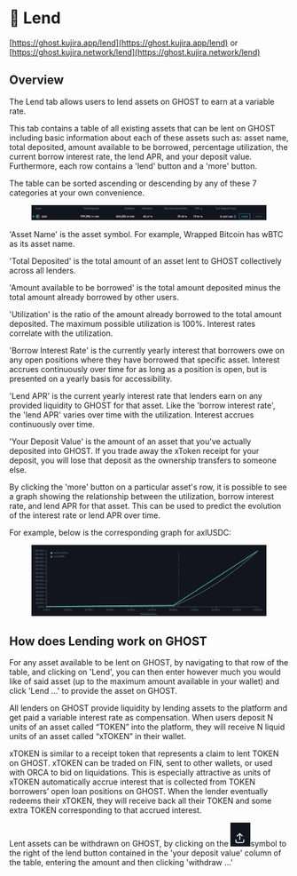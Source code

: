 # 📒 Lend

[https://ghost.kujira.app/lend](https://ghost.kujira.app/lend) or [https://ghost.kujira.network/lend](https://ghost.kujira.network/lend)

## Overview

The Lend tab allows users to lend assets on GHOST to earn at a variable rate.&#x20;

This tab contains a table of all existing assets that can be lent on GHOST including basic information about each of these assets such as: asset name, total deposited, amount available to be borrowed, percentage utilization, the current borrow interest rate, the lend APR, and your deposit value. Furthermore, each row contains a 'lend' button and a 'more' button.

The table can be sorted ascending or descending by any of these 7 categories at your own convenience.&#x20;

<figure><img src="../../.gitbook/assets/Lend Table.png" alt=""><figcaption></figcaption></figure>

'Asset Name' is the asset symbol. For example, Wrapped Bitcoin has wBTC as its asset name.

'Total Deposited' is the total amount of an asset lent to GHOST collectively across all lenders.

'Amount available to be borrowed' is the total amount deposited minus the total amount already borrowed by other users.

'Utilization' is the ratio of the amount already borrowed to the total amount deposited. The maximum possible utilization is 100%. Interest rates correlate with the utilization.&#x20;

'Borrow Interest Rate' is the currently yearly interest that borrowers owe on any open positions where they have borrowed that specific asset. Interest accrues continuously over time for as long as a position is open, but is presented on a yearly basis for accessibility.&#x20;

'Lend APR' is the current yearly interest rate that lenders earn on any provided liquidity to GHOST for that asset. Like the 'borrow interest rate', the 'lend APR' varies over time with the utilization. Interest accrues continuously over time.&#x20;

'Your Deposit Value' is the amount of an asset that you've actually deposited into GHOST. If you trade away the xToken receipt for your deposit, you will lose that deposit as the ownership transfers to someone else. &#x20;

By clicking the 'more' button on a particular asset's row, it is possible to see a graph showing the relationship between the utilization, borrow interest rate, and lend APR for that asset. This can be used to predict the evolution of the interest rate or lend APR over time.

For example, below is the corresponding graph for axlUSDC:

<figure><img src="../../.gitbook/assets/RelationshipChart.png" alt=""><figcaption></figcaption></figure>

## How does Lending work on GHOST

For any asset available to be lent on GHOST, by navigating to that row of the table, and clicking on 'Lend', you can then enter however much you would like of said asset (up to the maximum amount available in your wallet) and click 'Lend ...' to provide the asset on GHOST.

All lenders on GHOST provide liquidity by lending assets to the platform and get paid a variable interest rate as compensation. When users deposit N units of an asset called “TOKEN” into the platform, they will receive N liquid units of an asset called “xTOKEN” in their wallet.&#x20;

xTOKEN is similar to a receipt token that represents a claim to lent TOKEN on GHOST. xTOKEN can be traded on FIN, sent to other wallets, or used with ORCA to bid on liquidations. This is especially attractive as units of xTOKEN automatically accrue interest that is collected from TOKEN borrowers’ open loan positions on GHOST. When the lender eventually redeems their xTOKEN, they will receive back all their TOKEN and some extra TOKEN corresponding to that accrued interest.

Lent assets can be withdrawn on GHOST, by clicking on the ![](<../../.gitbook/assets/image (54).png>)symbol to the right of the lend button contained in the 'your deposit value' column of the table, entering the amount and then clicking 'withdraw ...'

